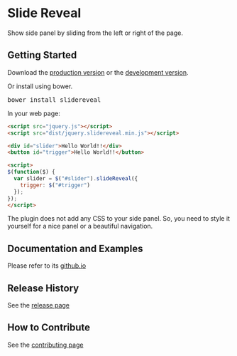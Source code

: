 # Slide Reveal

Show side panel by sliding from the left or right of the page.

## Getting Started

Download the [production version][min] or the [development version][max].

[min]: https://raw.githubusercontent.com/nnattawat/slidereveal/master/dist/jquery.slidereveal.min.js
[max]: https://raw.githubusercontent.com/nnattawat/slidereveal/master/dist/jquery.slidereveal.js

Or install using bower.
<pre>bower install slidereveal</pre>
In your web page:

```html
<script src="jquery.js"></script>
<script src="dist/jquery.slidereveal.min.js"></script>

<div id="slider">Hello World!!</div>
<button id="trigger">Hello World!!</button>

<script>
$(function($) {
  var slider = $("#slider").slideReveal({
  	trigger: $("#trigger")
  });
});
</script>
```

The plugin does not add any CSS to your side panel. So, you need to style it yourself for a nice panel or a beautiful navigation.

## Documentation and Examples
Please refer to its [github.io](http://nnattawat.github.io/slideReveal)

## Release History
See the [release page](https://github.com/nnattawat/slideReveal/releases)

## How to Contribute
See the [contributing page](https://github.com/nnattawat/slideReveal/blob/master/CONTRIBUTING.md)
